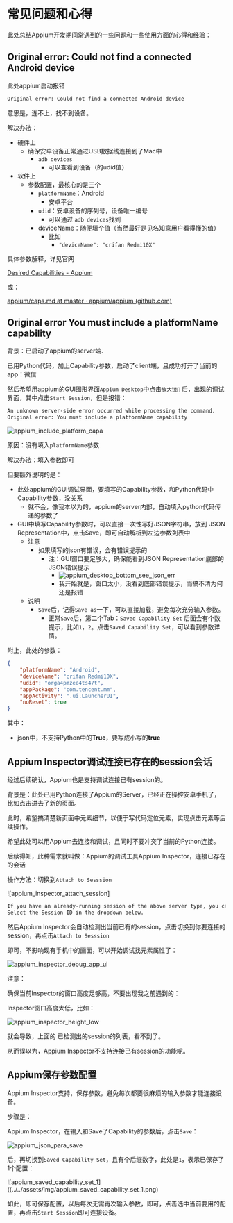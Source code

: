 # 常见问题和心得

此处总结Appium开发期间常遇到的一些问题和一些使用方面的心得和经验：

## Original error: Could not find a connected Android device

此处appium启动报错

```bash
Original error: Could not find a connected Android device
```

意思是，连不上，找不到设备。

解决办法：

* 硬件上
  * 确保安卓设备正常通过USB数据线连接到了Mac中
    * `adb devices`
      * 可以查看到设备（的udid值）
* 软件上
  * 参数配置，最核心的是三个
    * `platformName`：Android
      * 安卓平台
    * `udid`：安卓设备的序列号，设备唯一编号
      * 可以通过 `adb devices`找到
    * deviceName：随便填个值（当然最好是见名知意用户看得懂的值）
      * 比如
        * `"deviceName": "crifan Redmi10X"`

具体参数解释，详见官网

[Desired Capabilities - Appium](https://appium.io/docs/en/writing-running-appium/caps/)

或：

[appium/caps.md at master · appium/appium (github.com)](https://github.com/appium/appium/blob/master/docs/en/writing-running-appium/caps.md)

## Original error You must include a platformName capability

背景：已启动了appium的server端.

已用Python代码，加上Capability参数，启动了client端，且成功打开了当前的app：微信

然后希望用appium的GUI图形界面`Appium Desktop`中点击`放大镜🔎` 后，出现的调试界面，其中点击`Start Session`，但是报错：

```bash
An unknown server-side error occurred while processing the command.
Original error: You must include a platformName capability
```

![appium_include_platform_capa](../assets/img/appium_include_platform_capa.png)

原因：没有填入`platformName`参数

解决办法：填入参数即可

但要额外说明的是：

* 此处appium的GUI调试界面，要填写的Capability参数，和Python代码中Capability参数，没关系
  * 就不会，像我本以为的，appium的server内部，自动填入python代码传递的参数了
* GUI中填写Capability参数时，可以直接一次性写好JSON字符串，放到 JSON Representation中，点击Save，即可自动解析到左边参数列表中
  * 注意
    * 如果填写的json有错误，会有错误提示的
      * 注：GUI窗口要足够大，确保能看到JSON Representation底部的JSON错误提示
          * ![appium_desktop_bottom_see_json_err](../assets/img/appium_desktop_bottom_see_json_err.png)
        * 我开始就是，窗口太小，没看到底部错误提示，而搞不清为何还是报错
  * 说明
    * `Save`后，记得`Save as`一下，可以直接加载，避免每次充分输入参数。
      * 正常`Save`后，第二个Tab：`Saved Capability Set` 后面会有个数提示，比如`1`，`2`。点击`Saved Capability Set`，可以看到参数详情。

附上，此处的参数：

```json
{
    "platformName": "Android",
    "deviceName": "crifan Redmi10X",
    "udid": "orga4pmzee4ts47t",
    "appPackage": "com.tencent.mm",
    "appActivity": ".ui.LauncherUI",
    "noReset": true
}
```

其中：

* json中，不支持Python中的**True**，要写成小写的**true**

## Appium Inspector调试连接已存在的session会话

经过后续确认，Appium也是支持调试连接已有session的。

背景是：此处已用Python连接了Appium的Server，已经正在操控安卓手机了，比如点击进去了新的页面。

此时，希望搞清楚新页面中元素细节，以便于写代码定位元素，实现点击元素等后续操作。

希望此处可以用Appium去连接和调试，且同时不要冲突了当前的Python连接。

后续得知，此种需求就叫做：Appium的调试工具Appium Inspector，连接已存在的会话

操作方法：切换到`Attach to Sesssion`

![appium_inspector_attach_session]

```bash
If you have an already-running session of the above server type, you can attach an inspector to it directly.
Select the Session ID in the dropdown below.
```

然后Appium Inspector会自动检测出当前已有的session，点击切换到你要连接的session，再点击`Attach to Sesssion`

即可，不影响现有手机中的画面，可以开始调试找元素属性了：

![appium_inspector_debug_app_ui](../assets/img/appium_inspector_debug_app_ui.png)

注意：

确保当前Inspector的窗口高度足够高，不要出现我之前遇到的：

Inspector窗口高度太低，比如：

![appium_inspector_height_low](../assets/img/appium_inspector_height_low.png)

就会导致，上面的 已检测出的session的列表，看不到了。

从而误以为，Appium Inspector不支持连接已有session的功能呢。

## Appium保存参数配置

Appium Inspector支持，保存参数，避免每次都要很麻烦的输入参数才能连接设备。

步骤是：

Appium Inspector，在输入和Save了Capability的参数后，点击`Save`：

![appium_json_para_save](../assets/img/appium_json_para_save.png)

后，再切换到`Saved Capability Set`，且有个后缀数字，此处是`1`，表示已保存了1个配置：

![appium_saved_capability_set_1]((../../assets/img/appium_saved_capability_set_1.png)

如此，即可保存配置，以后每次无需再次输入参数，即可，点击选中当前要用的配置，再点击`Start Session`即可连接设备。
